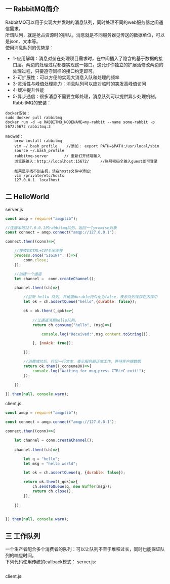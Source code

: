 ## 一 RabbitMQ简介
RabbitMQ可以用于实现大并发时的消息队列，同时处理不同的web服务器之间通信需求。  
所谓队列，就是抢占资源时的排队，消息就是不同服务器见传送的数据单位，可以是json、文本等。  
使用消息队列的优势是：
- 1-应用解耦：消息对垒在处理项目需求时，在中间插入了隐含的基于数据的接口层，两边的处理过程都要实现这一接口。这允许你独立的扩展活修改两边的处理过程，只要遵守同样的接口约定即可。
- 2-可扩展性：可以方便的实现大消息入队和处理的频率
- 3-灵活性与峰值处理能力：消息队列可以应对临时的突发高峰值访问
- 4-缓冲提升性能
- 5-异步通信：很多消息不需要立即处理，消息队列可以提供异步处理机制。
RabbitMQ的安装：
```
docker安装：
sudo docker pull rabbitmq
docker run -d -e RABBITMQ_NODENAME=my-rabbit --name some-rabbit -p 5672:5672 rabbitmq:3

mac安装：
    brew install rabbitmq
    vim ~/.bash_profile    //添加： export PATH=$PATH:/usr/local/sbin
    source ~/.bash_profile
    rabbitmq-server       // 重新打开终端输入
    浏览器输入：http://localhost:15672/     //账号密码全输入guest即可登录

    如果显示找不到主机，请在hosts文件中添加:
    vim /private/etc/hosts
    127.0.0.1  localhost

```
## 二 HelloWorld
server.js
```js
const amqp = require("amqplib");

//连接本地127.0.0.1的rabbitmq队列，返回一个promise对象
const connect = amqp.connect("amqp://127.0.0.1");

connect.then((conn)=>{

    //接收到CTRL+C时关闭连接
    process.once("SIGINT", ()=>{
        conn.close;
    });

    //创建一个通道
    let channel =  conn.createChannel();

    channel.then((ch)=>{

        //监听 hello 队列，并设置durable持久化为false，表示队列保存在内存中
        let ok = ch.assertQueue("hello",{durable: false});

        ok = ok.then((_qok)=>{
            
            //让通道消费hello队列，
            return ch.consume("hello", (msg)=>{

                console.log("Received:",msg.content.toString());

            }, {noAck: true});

        });

        //消费成功后，打印一行文本，表示服务器正常工作，等待客户端数据
        return ok.then((_consumeOK)=>{
            console.log("Waiting for msg,press CTRL+C exit!");
        });

    });

}).then(null, console.warn);
```
client.js
```js
const amqp = require("amqplib");

const connect = amqp.connect("amqp://127.0.0.1");

connect.then((conn)=>{

    let channel = conn.createChannel();
        
    channel.then((ch)=>{

        let q = "hello";
        let msg = "hello world";

        let ok = ch.assertQueue(q, {durable: false});

        return ok.then((_qok)=>{
            ch.sendToQueue(q, new Buffer(msg));
            return ch.close();
        });
    
    });


}).then(null, console.warn);
```
## 三 工作队列
一个生产者配合多个消费者的队列：可以让队列不至于堆积过长，同时也能保证队列的响应时间。  
下列代码使用传统的callback模式：
server.js:
```js

```
client.js:
```js

```
